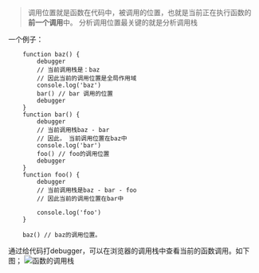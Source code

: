 > 调用位置就是函数在代码中，被调用的位置，也就是当前正在执行函数的
> **前一个调用**中。
> 分析调用位置最关键的就是分析调用栈

一个例子：
```
    function baz() {
        debugger
        // 当前调用栈是：baz
        // 因此当前的调用位置是全局作用域
        console.log('baz')
        bar() // bar 调用的位置
        debugger
    }
    function bar() {
        debugger
        // 当前调用栈baz - bar
        // 因此， 当前调用位置在baz中
        console.log('bar')
        foo() // foo的调用位置
        debugger
    }
    function foo() {
        debugger
        // 当前调用栈是baz - bar - foo
        // 因此当前的调用位置在bar中

        console.log('foo')
    }

    baz() // baz的调用位置。
```

通过给代码打debugger，可以在浏览器的调用栈中查看当前的函数调用。如下图；
![函数的调用栈](https://github.com/Hillkinsh/javascript/blob/master/image/callStack.png)